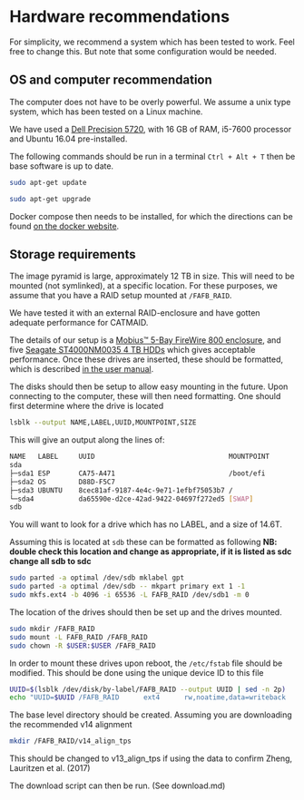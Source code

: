 # Hardware recommendations

For simplicity, we recommend a system which has been tested to work. Feel free to change this. But note that some configuration would be needed.


## OS and computer recommendation

The computer does not have to be overly powerful. We assume a unix type system, which has been tested on a Linux machine.

We have used a [Dell Precision 5720](http://www.dell.com/en-us/work/shop/productdetails/precision-5720-aio/xctop5720aious "Dell Precision 5720 Store Page"), with 16 GB of RAM, i5-7600 processor and Ubuntu 16.04 pre-installed.

The following commands should be run in a terminal `Ctrl + Alt + T` then be base software is up to date.

````bash
sudo apt-get update

sudo apt-get upgrade
````

Docker compose then needs to be installed, for which the directions can be found [on the docker website](https://docs.docker.com/compose/install/).


## Storage requirements

The image pyramid is large, approximately 12 TB in size.
This will need to be mounted (not symlinked), at a specific location.
For these purposes, we assume that you have a RAID setup mounted at `/FAFB_RAID`.

We have tested it with an external RAID-enclosure and have gotten adequate performance for CATMAID.

The details of our setup is a [Mobius™ 5-Bay FireWire 800 enclosure](https://oyendigital.com/hard-drives/store/3R5-EB3-M.html), and five [Seagate ST4000NM0035 4 TB HDDs](https://www.amazon.com/Seagate-ST4000NM0035-Enterprise-7200RPM-128MB/dp/B01FRC1GRQ/ "available, for example here") which gives acceptable performance.
Once these drives are inserted, these should be formatted, which is described [in the user manual](https://oyendigital.com/downloads/manuals/mobius_manual.pdf).

The disks should then be setup to allow easy mounting in the future.
Upon connecting to the computer, these will then need formatting.
One should first determine where the drive is located
````bash
lsblk --output NAME,LABEL,UUID,MOUNTPOINT,SIZE
````

This will give an output along the lines of:

````bash
NAME   LABEL     UUID                                 MOUNTPOINT                SIZE
sda                                                                           465.8G
├─sda1 ESP       CA75-A471                            /boot/efi                 600M
├─sda2 OS        D88D-F5C7                                                        3G
├─sda3 UBUNTU    8cec81af-9187-4e4c-9e71-1efbf75053b7 /                       430.5G
└─sda4           da65590e-d2ce-42ad-9422-04697f272ed5 [SWAP]                   31.7G
sdb                                                                            14.6T
````

You will want to look for a drive which has no LABEL, and a size of 14.6T.

Assuming this is located at `sdb` these can be formatted as following **NB: double check this location and change as appropriate, if it is listed as sdc change all sdb to sdc**
````bash
sudo parted -a optimal /dev/sdb mklabel gpt
sudo parted -a optimal /dev/sdb -- mkpart primary ext 1 -1
sudo mkfs.ext4 -b 4096 -i 65536 -L FAFB_RAID /dev/sdb1 -m 0
````

The location of the drives should then be set up and the drives mounted.
````bash
sudo mkdir /FAFB_RAID
sudo mount -L FAFB_RAID /FAFB_RAID
sudo chown -R $USER:$USER /FAFB_RAID
````

In order to mount these drives upon reboot, the `/etc/fstab` file should be modified. This should be done using the unique device ID to this file
````bash
UUID=$(lsblk /dev/disk/by-label/FAFB_RAID --output UUID | sed -n 2p)
echo "UUID=$UUID /FAFB_RAID      ext4      rw,noatime,data=writeback   0    0" >> sudo /etc/fstab
````

The base level directory should be created. Assuming you are downloading the recommended v14 alignment
````bash
mkdir /FAFB_RAID/v14_align_tps
````
This should be changed to v13_align_tps if using the data to confirm Zheng, Lauritzen et al. (2017)

The download script can then be run. (See download.md)


